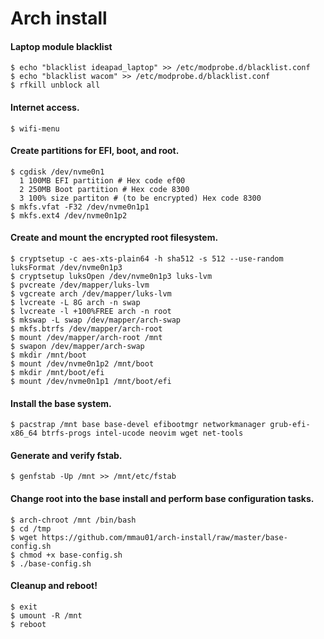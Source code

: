# Arch install

#### Laptop module blacklist
```
$ echo "blacklist ideapad_laptop" >> /etc/modprobe.d/blacklist.conf
$ echo "blacklist wacom" >> /etc/modprobe.d/blacklist.conf
$ rfkill unblock all
```

#### Internet access.
```
$ wifi-menu
```
#### Create partitions for EFI, boot, and root.
```
$ cgdisk /dev/nvme0n1
  1 100MB EFI partition # Hex code ef00
  2 250MB Boot partition # Hex code 8300
  3 100% size partiton # (to be encrypted) Hex code 8300
$ mkfs.vfat -F32 /dev/nvme0n1p1
$ mkfs.ext4 /dev/nvme0n1p2
```
#### Create and mount the encrypted root filesystem.
```
$ cryptsetup -c aes-xts-plain64 -h sha512 -s 512 --use-random luksFormat /dev/nvme0n1p3
$ cryptsetup luksOpen /dev/nvme0n1p3 luks-lvm
$ pvcreate /dev/mapper/luks-lvm
$ vgcreate arch /dev/mapper/luks-lvm
$ lvcreate -L 8G arch -n swap
$ lvcreate -l +100%FREE arch -n root
$ mkswap -L swap /dev/mapper/arch-swap
$ mkfs.btrfs /dev/mapper/arch-root
$ mount /dev/mapper/arch-root /mnt
$ swapon /dev/mapper/arch-swap
$ mkdir /mnt/boot
$ mount /dev/nvme0n1p2 /mnt/boot
$ mkdir /mnt/boot/efi
$ mount /dev/nvme0n1p1 /mnt/boot/efi
```
#### Install the base system.
```
$ pacstrap /mnt base base-devel efibootmgr networkmanager grub-efi-x86_64 btrfs-progs intel-ucode neovim wget net-tools
```
#### Generate and verify fstab.
```
$ genfstab -Up /mnt >> /mnt/etc/fstab
```
#### Change root into the base install and perform base configuration tasks.
```
$ arch-chroot /mnt /bin/bash
$ cd /tmp
$ wget https://github.com/mmau01/arch-install/raw/master/base-config.sh
$ chmod +x base-config.sh
$ ./base-config.sh
```
#### Cleanup and reboot!
```
$ exit
$ umount -R /mnt
$ reboot
```
